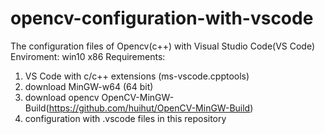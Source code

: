 # opencv-configuration-with-vscode
The configuration files of Opencv(c++) with Visual Studio Code(VS Code)
Enviroment: win10 x86
Requirements:
1. VS Code with c/c++ extensions (ms-vscode.cpptools)
2. download MinGW-w64 (64 bit)
3. download opencv OpenCV-MinGW-Build(https://github.com/huihut/OpenCV-MinGW-Build)
4. configuration with .vscode files in this repository
